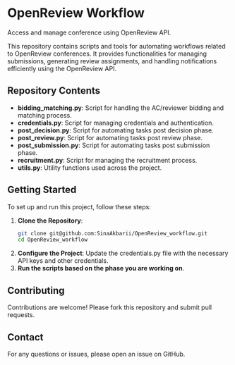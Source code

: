 # OpenReview Workflow
Access and manage conference using OpenReview API.

This repository contains scripts and tools for automating workflows related to OpenReview conferences. It provides functionalities for managing submissions, generating review assignments, and handling notifications efficiently using the OpenReview API.

## Repository Contents

- **bidding_matching.py**: Script for handling the AC/reviewer bidding and matching process.
- **credentials.py**: Script for managing credentials and authentication.
- **post_decision.py**: Script for automating tasks post decision phase.
- **post_review.py**: Script for automating tasks post review phase.
- **post_submission.py**: Script for automating tasks post submission phase.
- **recruitment.py**: Script for managing the recruitment process.
- **utils.py**: Utility functions used across the project.
## Getting Started

To set up and run this project, follow these steps:

1. **Clone the Repository**:
   ```bash
   git clone git@github.com:SinaAkbarii/OpenReview_workflow.git
   cd OpenReview_workflow
2. **Configure the Project**:
Update the credentials.py file with the necessary API keys and other credentials.
3. **Run the scripts based on the phase you are working on**.

## Contributing

Contributions are welcome! Please fork this repository and submit pull requests.

## Contact

For any questions or issues, please open an issue on GitHub.